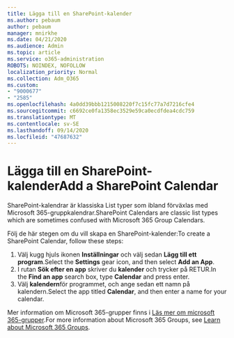 ```yaml
---
title: Lägga till en SharePoint-kalender
ms.author: pebaum
author: pebaum
manager: mnirkhe
ms.date: 04/21/2020
ms.audience: Admin
ms.topic: article
ms.service: o365-administration
ROBOTS: NOINDEX, NOFOLLOW
localization_priority: Normal
ms.collection: Adm_O365
ms.custom:
- "9000677"
- "2585"
ms.openlocfilehash: 4a0dd39bbb1215008220f7c15fc77a7d7216cfe4
ms.sourcegitcommit: c6692ce0fa1358ec3529e59ca0ecdfdea4cdc759
ms.translationtype: MT
ms.contentlocale: sv-SE
ms.lasthandoff: 09/14/2020
ms.locfileid: "47687632"
---
```

# <a name="add-a-sharepoint-calendar"></a><span data-ttu-id="0cece-102">Lägga till en SharePoint-kalender</span><span class="sxs-lookup"><span data-stu-id="0cece-102">Add a SharePoint Calendar</span></span>

<span data-ttu-id="0cece-103">SharePoint-kalendrar är klassiska List typer som ibland förväxlas med Microsoft 365-gruppkalendrar.</span><span class="sxs-lookup"><span data-stu-id="0cece-103">SharePoint Calendars are classic list types which are sometimes confused with Microsoft 365 Group Calendars.</span></span>
 
<span data-ttu-id="0cece-104">Följ de här stegen om du vill skapa en SharePoint-kalender:</span><span class="sxs-lookup"><span data-stu-id="0cece-104">To create a SharePoint Calendar, follow these steps:</span></span>
 
1.  <span data-ttu-id="0cece-105">Välj kugg hjuls ikonen **Inställningar** och välj sedan **Lägg till ett program**.</span><span class="sxs-lookup"><span data-stu-id="0cece-105">Select the **Settings** gear icon, and then select **Add an App**.</span></span>
2.  <span data-ttu-id="0cece-106">I rutan **Sök efter en app** skriver du **kalender** och trycker på RETUR.</span><span class="sxs-lookup"><span data-stu-id="0cece-106">In the **Find an app** search box, type **Calendar** and press enter.</span></span>
3.  <span data-ttu-id="0cece-107">Välj **kalendern**för programmet, och ange sedan ett namn på kalendern.</span><span class="sxs-lookup"><span data-stu-id="0cece-107">Select the app titled **Calendar**, and then enter a name for your calendar.</span></span>

<span data-ttu-id="0cece-108">Mer information om Microsoft 365-grupper finns i [Läs mer om microsoft 365-grupper](https://support.office.com/article/Learn-about-Office-365-groups-b565caa1-5c40-40ef-9915-60fdb2d97fa2).</span><span class="sxs-lookup"><span data-stu-id="0cece-108">For more information about Microsoft 365 Groups, see [Learn about Microsoft 365 Groups](https://support.office.com/article/Learn-about-Office-365-groups-b565caa1-5c40-40ef-9915-60fdb2d97fa2).</span></span>

